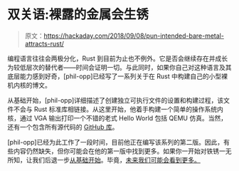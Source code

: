 # 双关语:裸露的金属会生锈

> 原文：<https://hackaday.com/2018/09/08/pun-intended-bare-metal-attracts-rust/>

编程语言往往会两极分化，Rust 到目前为止也不例外。它是否会继续存在并成长为较低层次的替代者——时间会证明一切。与此同时，如果你自己对这种语言及其底层能力感到好奇，[phil-opp]已经写了一系列关于在 Rust 中构建自己的小型裸机内核的博文。

从基础开始，[phil-opp]详细描述了创建独立可执行文件的设置和构建过程，该文件不会与 Rust 标准库相链接。从这里开始，他着手构建一个简单的操作系统内核，通过 VGA 输出打印一个不错的老式 Hello World 包括 QEMU 仿真。当然，还有一个包含所有源代码的 [GitHub 库](https://github.com/phil-opp/blog_os)。

[phil-opp]已经为此工作了一段时间，目前他正在编写该系列的第二版。因此，有些内容仍然缺失，但你可能会在他的第一版中找到更多。如果你一开始对铁锈一无所知，让我们后退一步[从基础开始](https://hackaday.com/2015/12/18/programming-with-rust/)。毕竟，[未来我们可能会看到更多。](https://hackaday.com/2018/03/12/baremetal-rust-on-the-horizon/)